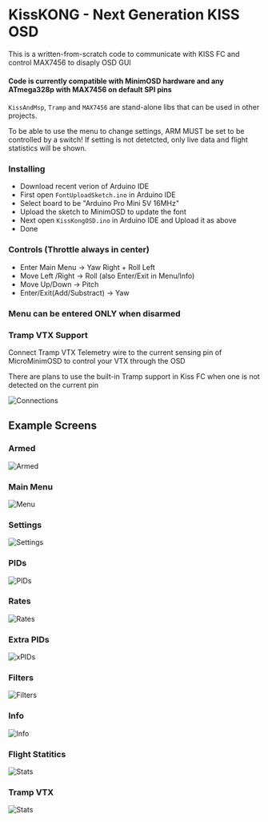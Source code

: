 # KissKONG - Next Generation KISS OSD

This is a written-from-scratch code to communicate with KISS FC and control MAX7456 to disaply OSD GUI

#### Code is currently compatible with MinimOSD hardware and any ATmega328p with MAX7456 on default SPI pins

```KissAndMsp```, ```Tramp``` and ```MAX7456``` are stand-alone libs that can be used in other projects.

To be able to use the menu to change settings, ARM MUST be set to be controlled by a switch!
If setting is not detetcted, only live data and flight statistics will be shown.

### Installing
- Download recent verion of Arduino IDE
- First open ```FontUploadSketch.ino``` in Arduino IDE
- Select board to be "Arduino Pro Mini 5V 16MHz"
- Upload the sketch to MinimOSD to update the font
- Next open ```KissKongOSD.ino``` in Arduino IDE and Upload it as above
- Done

### Controls (Throttle always in center)
* Enter Main Menu -> Yaw Right + Roll Left
* Move Left /Right -> Roll (also Enter/Exit in Menu/Info)
* Move Up/Down ->  Pitch
* Enter/Exit(Add/Substract) -> Yaw

### Menu can be entered ONLY when disarmed

### Tramp VTX Support
Connect Tramp VTX Telemetry wire to the current sensing pin of MicroMinimOSD to control your VTX through the OSD

There are plans to use the built-in Tramp support in Kiss FC when one is not detected on the current pin

![Connections](images/connections.jpg)

## Example Screens

### Armed

![Armed](images/armed.jpg)

### Main Menu

![Menu](images/menu.jpg)

### Settings

![Settings](images/settings.jpg)

### PIDs

![PIDs](images/pids.jpg)

### Rates

![Rates](images/rates.jpg)

### Extra PIDs

![xPIDs](images/xtra.jpg)

### Filters

![Filters](images/filters.jpg)

### Info

![Info](images/info.jpg)

### Flight Statitics

![Stats](images/stats.jpg)

### Tramp VTX

![Stats](images/tramp.jpg)
